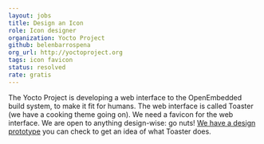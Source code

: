 ```yaml
---
layout: jobs
title: Design an Icon
role: Icon designer
organization: Yocto Project
github: belenbarrospena
org_url: http://yoctoproject.org
tags: icon favicon
status: resolved
rate: gratis
---
```


The Yocto Project is developing a web interface to the OpenEmbedded build system, to make it fit for humans. The web interface is called Toaster (we have a cooking theme going on). We need a favicon for the web interface. We are open to anything design-wise: go nuts! <a href="http://www.yoctoproject.org/toaster">We have a design prototype</a> you can check to get an idea of what Toaster does.
